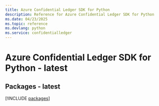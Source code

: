 ```yaml
---
title: Azure Confidential Ledger SDK for Python
description: Reference for Azure Confidential Ledger SDK for Python
ms.date: 04/23/2025
ms.topic: reference
ms.devlang: python
ms.service: confidentialledger
---
```

# Azure Confidential Ledger SDK for Python - latest
## Packages - latest
[!INCLUDE [packages](confidential-ledger-index.md)]